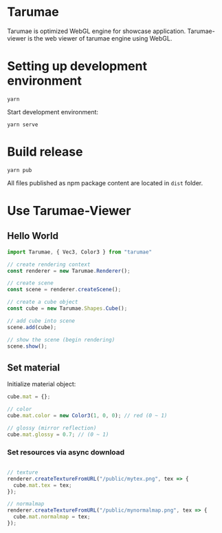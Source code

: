# Tarumae

Tarumae is optimized WebGL engine for showcase application. 
Tarumae-viewer is the web viewer of tarumae engine using WebGL.

# Setting up development environment

```shell
yarn
```

Start development environment:

```shell
yarn serve
```

# Build release

```shell
yarn pub
```

All files published as npm package content are located in `dist` folder.

# Use Tarumae-Viewer

## Hello World

```js
import Tarumae, { Vec3, Color3 } from "tarumae"

// create rendering context
const renderer = new Tarumae.Renderer();

// create scene
const scene = renderer.createScene();

// create a cube object
const cube = new Tarumae.Shapes.Cube();

// add cube into scene
scene.add(cube);

// show the scene (begin rendering) 
scene.show();
```

## Set material

Initialize material object:

```js
cube.mat = {};
```

```js
// color
cube.mat.color = new Color3(1, 0, 0); // red (0 ~ 1)

// glossy (mirror reflection)
cube.mat.glossy = 0.7; // (0 ~ 1)

```

### Set resources via async download

```js

// texture
renderer.createTextureFromURL("/public/mytex.png", tex => {
  cube.mat.tex = tex;
});

// normalmap
renderer.createTextureFromURL("/public/mynormalmap.png", tex => {
  cube.mat.normalmap = tex;
});
```


